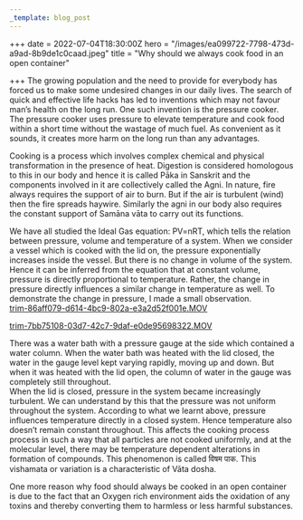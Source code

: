 ```yaml
---
_template: blog_post
---
```


+++
date = 2022-07-04T18:30:00Z
hero = "/images/ea099722-7798-473d-a9ad-8b9de1c0caad.jpeg"
title = "Why should we always cook food in an open container"

+++
The growing population and the need to provide for everybody has forced us to make some undesired changes in our daily lives. The search of quick and effective life hacks has led to inventions which may not favour man’s health on the long run. One such invention is the pressure cooker. The pressure cooker uses pressure to elevate temperature and cook food within a short time without the wastage of much fuel. As convenient as it sounds, it creates more harm on the long run than any advantages.

Cooking is a process which involves complex chemical and physical transformation in the presence of heat. Digestion is considered homologous to this in our body and hence it is called Pāka in Sanskrit and the components involved in it are collectively called the Agni. In nature, fire always requires the support of air to burn. But if the air is turbulent (wind) then the fire spreads haywire. Similarly the agni in our body also requires the constant support of Samāna vāta to carry out its functions.

We have all studied the Ideal Gas equation: PV=nRT, which tells the relation between pressure, volume and temperature of a system. When we consider a vessel which is cooked with the lid on, the pressure exponentially increases inside the vessel. But there is no change in volume of the system. Hence it can be inferred from the equation that at constant volume, pressure is directly proportional to temperature. Rather, the change in pressure directly influences a similar change in temperature as well. To demonstrate the change in pressure, I made a small observation.  
[trim-86aff079-d614-4bc9-802a-e3a2d52f001e.MOV](/images/trim-86aff079-d614-4bc9-802a-e3a2d52f001e.MOV "trim-86aff079-d614-4bc9-802a-e3a2d52f001e.MOV")

[trim-7bb75108-03d7-42c7-9daf-e0de95698322.MOV](/images/trim-7bb75108-03d7-42c7-9daf-e0de95698322.MOV "trim-7bb75108-03d7-42c7-9daf-e0de95698322.MOV")

There was a water bath with a pressure gauge at the side which contained a water column. When the water bath was heated with the lid closed, the water in the gauge level kept varying rapidly, moving up and down. But when it was heated with the lid open, the column of water in the gauge was completely still throughout.  
When the lid is closed, pressure in the system became increasingly turbulent. We can understand by this that the pressure was not uniform throughout the system. According to what we learnt above, pressure influences temperature directly in a closed system. Hence temperature also doesn’t remain constant throughout. This affects the cooking process process in such a way that all particles are not cooked uniformly, and at the molecular level, there may be temperature dependent alterations in formation of compounds. This phenomenon is called विषम पाक. This vishamata or variation is a characteristic of Vāta dosha.

One more reason why food should always be cooked in an open container is due to the fact that an Oxygen rich environment aids the oxidation of any toxins and thereby converting them to harmless or less harmful substances.
